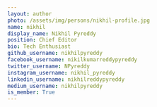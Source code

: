 ```yaml
---
layout: author
photo: /assets/img/persons/nikhil-profile.jpg
name: nikhil
display_name: Nikhil Pyreddy
position: Chief Editor
bio: Tech Enthusiast
github_username: nikhilpyreddy
facebook_username: nikilkumarreddypyreddy
twitter_username: NPyreddy
instagram_username: nikhil_pyreddy
linkedin_username: nikhilreddypyreddy
medium_username: nikhilpyreddy
is_member: True
---
```

